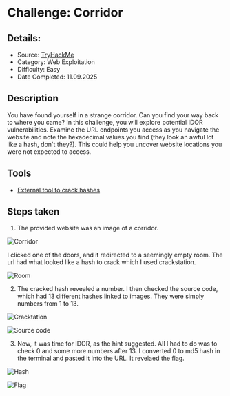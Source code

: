# Challenge: Corridor

## Details:

- Source: [TryHackMe](https://tryhackme.com/room/corridor)
- Category: Web Exploitation
- Difficulty: Easy
- Date Completed: 11.09.2025


## Description

You have found yourself in a strange corridor. Can you find your way back to where you came?
In this challenge, you will explore potential IDOR vulnerabilities. Examine the URL endpoints you access as you navigate the website and note the hexadecimal values you find (they look an awful lot like a hash, don't they?). This could help you uncover website locations you were not expected to access.


## Tools

- [External tool to crack hashes](https://crackstation.net/)


## Steps taken

1. The provided website was an image of a corridor.

![Corridor](./05-corridor.png)

I clicked one of the doors, and it redirected to a seemingly empty room. The url had what looked like a hash to crack which I used crackstation.

![Room](./05-room.png)

2. The cracked hash revealed a number. I then checked the source code, which had 13 different hashes linked to images. They were simply numbers from 1 to 13.

![Cracktation](./05-crack.png)


![Source code](./05-inspect.png)


3. Now, it was time for IDOR, as the hint suggested. All I had to do was to check 0 and some more numbers after 13. I converted 0 to md5 hash in the terminal and pasted it into the URL. It revelaed the flag.


![Hash](./05-idor_hash.png)


![Flag](./05-flag.png)

